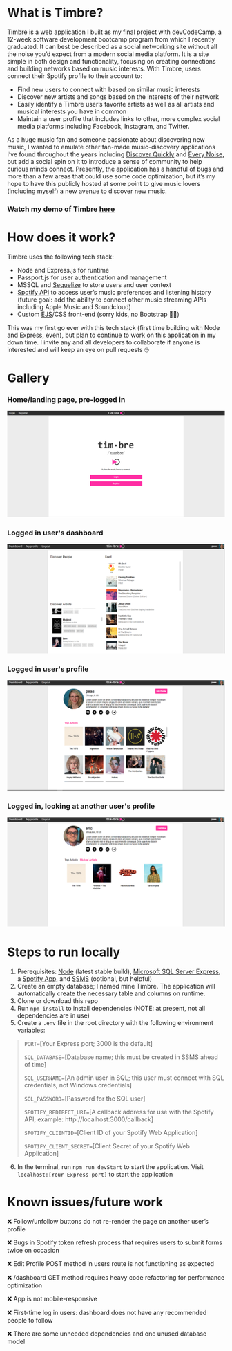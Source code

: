 # What is Timbre?
Timbre is a web application I built as my final project with devCodeCamp, a 12-week software development bootcamp program from which I recently graduated. It can best be described as a social networking site without all the noise you’d expect from a modern social media platform. It is a site simple in both design and functionality, focusing on creating connections and building networks based on music interests. With Timbre, users connect their Spotify profile to their account to:

- Find new users to connect with based on similar music interests
- Discover new artists and songs based on the interests of their network
- Easily identify a Timbre user’s favorite artists as well as all artists and musical interests you have in common
- Maintain a user profile that includes links to other, more complex social media platforms including Facebook, Instagram, and Twitter.

As a huge music fan and someone passionate about discovering new music, I wanted to emulate other fan-made music-discovery applications I’ve found throughout the years including [Discover Quickly](https://discoverquickly.com/) and [Every Noise](http://everynoise.com/), but add a social spin on it to introduce a sense of community to help curious minds connect. Presently, the application has a handful of bugs and more than a few areas that could use some code optimization, but it’s my hope to have this publicly hosted at some point to give music lovers (including myself) a new avenue to discover new music.

### Watch my demo of Timbre [here](https://www.youtube.com/watch?v=dYSMO1NuO_8&t=14s)

# How does it work?
Timbre uses the following tech stack:
- Node and Express.js for runtime
- Passport.js for user authentication and management
- MSSQL and [Sequelize](https://sequelize.org/) to store users and user context
- [Spotify API](https://developer.spotify.com/) to access user’s music preferences and listening history (future goal: add the ability to connect other music streaming APIs including Apple Music and Soundcloud)
- Custom [EJS](https://ejs.co/)/CSS front-end (sorry kids, no Bootstrap :man_shrugging:)

This was my first go ever with this tech stack (first time building with Node and Express, even), but plan to continue to work on this application in my down time. I invite any and all developers to collaborate if anyone is interested and will keep an eye on pull requests :nerd_face:

# Gallery
### Home/landing page, pre-logged in
![Image of Timbre landing page](/assets/homepage.png)
### Logged in user's dashboard
![Image of logged in user's dashboard](/assets/myDashboard.png)
### Logged in user's profile
![Image of logged in user's profile](/assets/myProfile.png)
### Logged in, looking at another user's profile
![Image of another user's profile](/assets/otherProfile.png)
 
 
 
# Steps to run locally
1. Prerequisites: [Node](https://nodejs.org/en/) (latest stable build), [Microsoft SQL Server Express](https://www.microsoft.com/en-us/sql-server/sql-server-downloads), a [Spotify App](https://developer.spotify.com/documentation/general/guides/app-settings/), and [SSMS](https://docs.microsoft.com/en-us/sql/ssms/download-sql-server-management-studio-ssms?view=sql-server-ver15) (optional, but helpful)
2. Create an empty database; I named mine Timbre. The application will automatically create the necessary table and columns on runtime.
3. Clone or download this repo
4. Run `npm install` to install dependencies (NOTE: at present, not all dependencies are in use)
5. Create a `.env` file in the root directory with the following environment variables:

>    `PORT=`[Your Express port; 3000 is the default]
>
>    `SQL_DATABASE=`[Database name; this must be created in SSMS ahead of time]
>
>    `SQL_USERNAME=`[An admin user in SQL; this user must connect with SQL credentials, not Windows credentials]
>
>    `SQL_PASSWORD=`[Password for the SQL user]
>
>    `SPOTIFY_REDIRECT_URI=`[A callback address for use with the Spotify API; example: http://localhost:3000/callback]
>
>    `SPOTIFY_CLIENTID=`[Client ID of your Spotify Web Application]
>
>    `SPOTIFY_CLIENT_SECRET=`[Client Secret of your Spotify Web Application]

6. In the terminal, run `npm run devStart` to start the application. Visit `localhost:[Your Express port]` to start the application

# Known issues/future work
:x: Follow/unfollow buttons do not re-render the page on another user’s profile

:x: Bugs in Spotify token refresh process that requires users to submit forms twice on occasion 

:x: Edit Profile POST method in users route is not functioning as expected

:x: /dashboard GET method requires heavy code refactoring for performance optimization

:x: App is not mobile-responsive

:x: First-time log in users: dashboard does not have any recommended people to follow

:x: There are some unneeded dependencies and one unused database model
